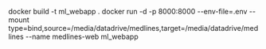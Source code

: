 
docker build -t ml_webapp .
docker run -d -p 8000:8000 --env-file=.env --mount type=bind,source=/media/datadrive/medlines,target=/media/datadrive/medlines --name medlines-web ml_webapp 
